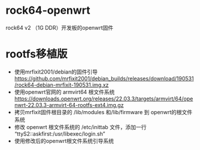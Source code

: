 # rock64-openwrt
rock64 v2 （1G DDR）开发板的openwrt固件

# rootfs移植版
* 使用mrfixit2001/debian的固件引导 https://github.com/mrfixit2001/debian_builds/releases/download/190531/rock64-debian-mrfixit-190531.img.xz
* 使用openwrt官网的 armvirt64 根文件系统 https://downloads.openwrt.org/releases/22.03.3/targets/armvirt/64/openwrt-22.03.3-armvirt-64-rootfs-ext4.img.gz
* 拷贝mrfixit固件根目录的 /lib/modules 和/lib/firmware 到 openwrt的根文件系统
* 修改 openwrt 根文件系统的 /etc/inittab 文件，添加一行 “ttyS2::askfirst:/usr/libexec/login.sh”
* 使用修改后的openwrt根文件系统引导系统
